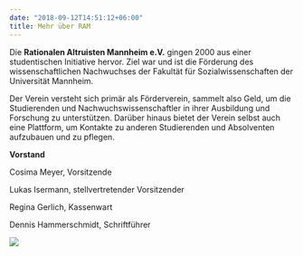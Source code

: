 ```yaml
---
date: "2018-09-12T14:51:12+06:00"
title: Mehr über RAM
---
```



Die **Rationalen Altruisten Mannheim e.V.** gingen 2000 aus einer studentischen Initiative hervor. Ziel war und ist die Förderung des wissenschaftlichen Nachwuchses der Fakultät für Sozialwissenschaften der Universität Mannheim.

Der Verein versteht sich primär als Förderverein, sammelt also Geld, um die Studierenden und Nachwuchswissenschaftler in ihrer Ausbildung und Forschung zu unterstützen. Darüber hinaus bietet der Verein selbst auch eine Plattform, um Kontakte zu anderen Studierenden und Absolventen aufzubauen und zu pflegen.

**Vorstand**

Cosima Meyer, Vorsitzende

Lukas Isermann, stellvertretender Vorsitzender

Regina Gerlich, Kassenwart

Dennis Hammerschmidt, Schriftführer


![](images/team/team.jpeg)

